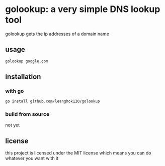 # golookup: a very simple DNS lookup tool

golookup gets the ip addresses of a domain name

## usage

```sh
golookup google.com
```

## installation

### with go

```sh
go install github.com/leanghok120/golookup
```

### build from source

not yet

## license

this project is licensed under the MIT license which means you can do whatever you want with it
